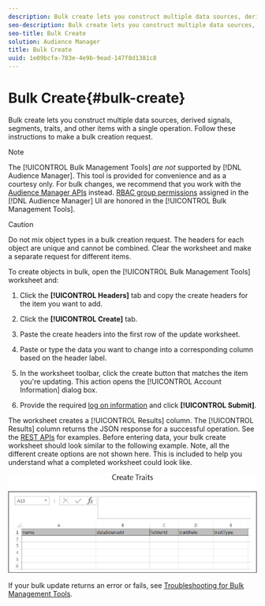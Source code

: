 ```yaml
---
description: Bulk create lets you construct multiple data sources, derived signals, segments, traits, and other items with a single operation. Follow these instructions to make a bulk creation request.
seo-description: Bulk create lets you construct multiple data sources, derived signals, segments, traits, and other items with a single operation. Follow these instructions to make a bulk creation request.
seo-title: Bulk Create
solution: Audience Manager
title: Bulk Create
uuid: 1e09bcfa-783e-4e9b-9ead-147f8d1381c8
---
```


# Bulk Create{#bulk-create}

Bulk create lets you construct multiple data sources, derived signals, segments, traits, and other items with a single operation. Follow these instructions to make a bulk creation request.

<!-- 

t_bulk_create.xml

 -->

>[!NOTE]
>
>The [!UICONTROL Bulk Management Tools] *are not* supported by [!DNL Audience Manager]. This tool is provided for convenience and as a courtesy only. For bulk changes, we recommend that you work with the [Audience Manager APIs](../../api/rest-api-main/aam-api-getting-started.md) instead. [RBAC group permissions](../../features/administration/administration-overview.md) assigned in the [!DNL Audience Manager] UI are honored in the [!UICONTROL Bulk Management Tools].

>[!CAUTION]
>
>Do not mix object types in a bulk creation request. The headers for each object are unique and cannot be combined. Clear the worksheet and make a separate request for different items.

To create objects in bulk, open the [!UICONTROL Bulk Management Tools] worksheet and: 

1. Click the **[!UICONTROL Headers]** tab and copy the create headers for the item you want to add.
1. Click the **[!UICONTROL Create]** tab.
1. Paste the create headers into the first row of the update worksheet.
1. Paste or type the data you want to change into a corresponding column based on the header label.
1. In the worksheet toolbar, click the create button that matches the item you're updating.
This action opens the [!UICONTROL Account Information] dialog box. 
   
1. Provide the required [log on information](../../reference/bulk-management-tools/bulk-management-intro.md#auth-reqs) and click **[!UICONTROL Submit]**.

The worksheet creates a [!UICONTROL Results] column. The [!UICONTROL Results] column returns the JSON response for a successful operation. See the [REST APIs](../../api/rest-api-main/rest-api-main.md) for examples. Before entering data, your bulk create worksheet should look similar to the following example. Note, all the different create options are not shown here. This is included to help you understand what a completed worksheet could look like. 

![](assets/cretetraits.png)

If your bulk update returns an error or fails, see [Troubleshooting for Bulk Management Tools](../../reference/bulk-management-tools/bulk-troubleshooting.md). 

